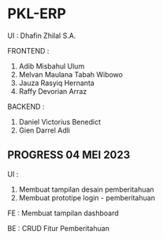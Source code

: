 # PKL-ERP

UI : Dhafin Zhilal S.A.

FRONTEND :
1. Adib Misbahul Ulum
2. Melvan Maulana Tabah Wibowo
3. Jauza Rasyiq Hernanta
4. Raffy Devorian Arraz

BACKEND :
1. Daniel Victorius Benedict
2. Gien Darrel Adli


## PROGRESS 04 MEI 2023

UI :
1. Membuat tampilan desain pemberitahuan
2. Membuat prototipe login - pemberitahuan

FE : Membuat tampilan dashboard

BE : CRUD Fitur Pemberitahuan
